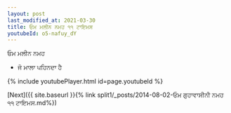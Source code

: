 ```yaml
---
layout: post
last_modified_at: 2021-03-30
title: ਓਮ ਮਲੀਨ ਨਮਹ ੧੧ ਟਾਇਮਸ
youtubeId: o5-nafuy_dY
---
```

 
 
 ਓਮ ਮਲੀਨ ਨਮਹ  
 
 -  ਜੋ ਮਾਲਾ ਪਹਿਨਦਾ ਹੈ 
 
  
 
  
 
 
 
 
 
 


{% include youtubePlayer.html id=page.youtubeId %}
 
[Next]({{ site.baseurl }}{% link  split1/_posts/2014-08-02-ਓਮ ਗੁਹਾਵਾਸੀਨੀ ਨਮਹ ੧੧ ਟਾਇਮਸ.md%})
 
